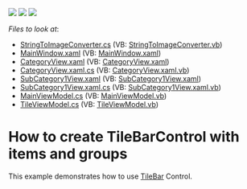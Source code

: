 <!-- default badges list -->
![](https://img.shields.io/endpoint?url=https://codecentral.devexpress.com/api/v1/VersionRange/128659427/22.2.2%2B)
[![](https://img.shields.io/badge/Open_in_DevExpress_Support_Center-FF7200?style=flat-square&logo=DevExpress&logoColor=white)](https://supportcenter.devexpress.com/ticket/details/T601136)
[![](https://img.shields.io/badge/📖_How_to_use_DevExpress_Examples-e9f6fc?style=flat-square)](https://docs.devexpress.com/GeneralInformation/403183)
<!-- default badges end -->
<!-- default file list -->
*Files to look at*:

* [StringToImageConverter.cs](./CS/DXSample/Converter/StringToImageConverter.cs) (VB: [StringToImageConverter.vb](./VB/DXSample/Converter/StringToImageConverter.vb))
* [MainWindow.xaml](./CS/DXSample/MainWindow.xaml) (VB: [MainWindow.xaml](./VB/DXSample/MainWindow.xaml))
* [CategoryView.xaml](./CS/DXSample/View/CategoryView.xaml) (VB: [CategoryView.xaml](./VB/DXSample/View/CategoryView.xaml))
* [CategoryView.xaml.cs](./CS/DXSample/View/CategoryView.xaml.cs) (VB: [CategoryView.xaml.vb](./VB/DXSample/View/CategoryView.xaml.vb))
* [SubCategory1View.xaml](./CS/DXSample/View/SubCategory1View.xaml) (VB: [SubCategory1View.xaml](./VB/DXSample/View/SubCategory1View.xaml))
* [SubCategory1View.xaml.cs](./CS/DXSample/View/SubCategory1View.xaml.cs) (VB: [SubCategory1View.xaml.vb](./VB/DXSample/View/SubCategory1View.xaml.vb))
* [MainViewModel.cs](./CS/DXSample/ViewModel/MainViewModel.cs) (VB: [MainViewModel.vb](./VB/DXSample/ViewModel/MainViewModel.vb))
* [TileViewModel.cs](./CS/DXSample/ViewModel/TileViewModel.cs) (VB: [TileViewModel.vb](./VB/DXSample/ViewModel/TileViewModel.vb))
<!-- default file list end -->
# How to create TileBarControl with items and groups


<p>This example demonstrates how to use <a href="https://documentation.devexpress.com/WPF/115595/Controls-and-Libraries/Navigation-Controls/Tile-Bar">TileBar</a> Control. </p>

<br/>


